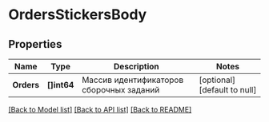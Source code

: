 # OrdersStickersBody

## Properties
Name | Type | Description | Notes
------------ | ------------- | ------------- | -------------
**Orders** | **[]int64** | Массив идентификаторов сборочных заданий | [optional] [default to null]

[[Back to Model list]](../README.md#documentation-for-models) [[Back to API list]](../README.md#documentation-for-api-endpoints) [[Back to README]](../README.md)

